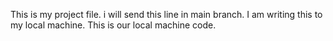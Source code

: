 This is my project file. i will send this line in main branch. I am writing this to my local machine. This is our local machine code.
